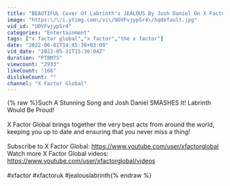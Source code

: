 ```yaml
---
title: "BEAUTIFUL Cover Of Labrinth's JEALOUS By Josh Daniel On X Factor UK 2015! | X Factor Global"
image: "https:\/\/i.ytimg.com\/vi\/UOVFvjypSr4\/hqdefault.jpg"
vid_id: "UOVFvjypSr4"
categories: "Entertainment"
tags: ["x factor global","x factor","the x factor"]
date: "2022-06-01T14:45:38+03:00"
vid_date: "2022-05-31T15:30:04Z"
duration: "PT8M7S"
viewcount: "2933"
likeCount: "166"
dislikeCount: ""
channel: "X Factor Global"
---
```

{% raw %}Such A Stunning Song and Josh Daniel SMASHES It! Labrinth Would Be Proud! <br /><br />X Factor Global brings together the very best acts from around the world, keeping you up to date and ensuring that you never miss a thing! <br /><br />Subscribe to X Factor Global: <a rel="nofollow" target="blank" href="https://www.youtube.com/user/xfactorglobal">https://www.youtube.com/user/xfactorglobal</a><br />Watch more X Factor Global videos: <a rel="nofollow" target="blank" href="https://www.youtube.com/user/xfactorglobal/videos">https://www.youtube.com/user/xfactorglobal/videos</a><br /><br />#xfactor #xfactoruk #jealouslabrinth{% endraw %}

